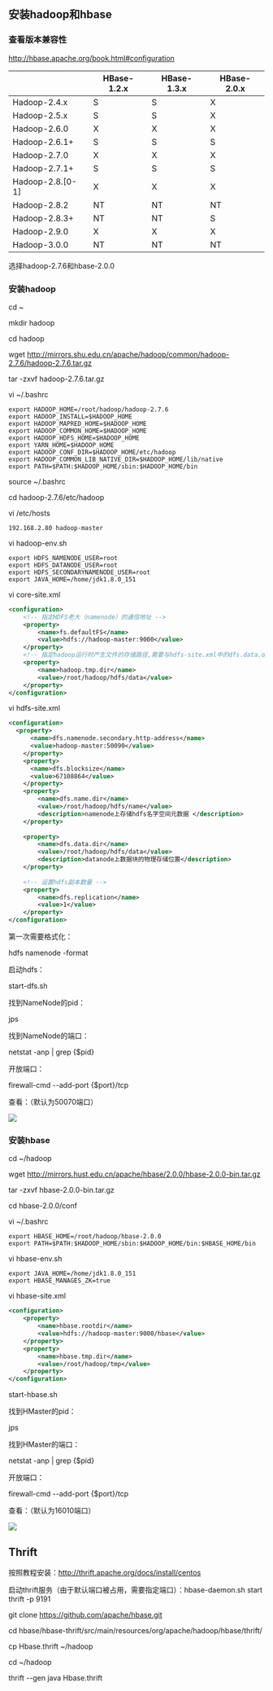 ## 安装hadoop和hbase

### 查看版本兼容性

http://hbase.apache.org/book.html#configuration

|                  | HBase-1.2.x | HBase-1.3.x | HBase-2.0.x |
| ---------------- | ----------- | ----------- | ----------- |
| Hadoop-2.4.x     | S           | S           | X           |
| Hadoop-2.5.x     | S           | S           | X           |
| Hadoop-2.6.0     | X           | X           | X           |
| Hadoop-2.6.1+    | S           | S           | S           |
| Hadoop-2.7.0     | X           | X           | X           |
| Hadoop-2.7.1+    | S           | S           | S           |
| Hadoop-2.8.[0-1] | X           | X           | X           |
| Hadoop-2.8.2     | NT          | NT          | NT          |
| Hadoop-2.8.3+    | NT          | NT          | S           |
| Hadoop-2.9.0     | X           | X           | X           |
| Hadoop-3.0.0     | NT          | NT          | NT          |

选择hadoop-2.7.6和hbase-2.0.0



### 安装hadoop

cd ~

mkdir hadoop

cd hadoop

wget http://mirrors.shu.edu.cn/apache/hadoop/common/hadoop-2.7.6/hadoop-2.7.6.tar.gz

tar -zxvf hadoop-2.7.6.tar.gz

vi ~/.bashrc

```shell
export HADOOP_HOME=/root/hadoop/hadoop-2.7.6
export HADOOP_INSTALL=$HADOOP_HOME
export HADOOP_MAPRED_HOME=$HADOOP_HOME
export HADOOP_COMMON_HOME=$HADOOP_HOME
export HADOOP_HDFS_HOME=$HADOOP_HOME
export YARN_HOME=$HADOOP_HOME
export HADOOP_CONF_DIR=$HADOOP_HOME/etc/hadoop
export HADOOP_COMMON_LIB_NATIVE_DIR=$HADOOP_HOME/lib/native
export PATH=$PATH:$HADOOP_HOME/sbin:$HADOOP_HOME/bin
```

source ~/.bashrc

cd hadoop-2.7.6/etc/hadoop

vi /etc/hosts

```
192.168.2.80 hadoop-master
```

vi hadoop-env.sh

```shell
export HDFS_NAMENODE_USER=root
export HDFS_DATANODE_USER=root
export HDFS_SECONDARYNAMENODE_USER=root
export JAVA_HOME=/home/jdk1.8.0_151
```

vi core-site.xml

```xml
<configuration>  
    <!-- 指定HDFS老大（namenode）的通信地址 -->  
    <property>  
        <name>fs.defaultFS</name>  
        <value>hdfs://hadoop-master:9000</value>  
    </property>  
    <!-- 指定hadoop运行时产生文件的存储路径,需要与hdfs-site.xml中的dfs.data.dir一致 -->  
    <property>  
        <name>hadoop.tmp.dir</name>  
        <value>/root/hadoop/hdfs/data</value>  
    </property>  
</configuration>
```

vi hdfs-site.xml

```xml
<configuration>  
  <property>
      <name>dfs.namenode.secondary.http-address</name>
      <value>hadoop-master:50090</value>
    </property>
    <property>
      <name>dfs.blocksize</name>
      <value>67108864</value>
    </property>
    <property>  
        <name>dfs.name.dir</name>  
        <value>/root/hadoop/hdfs/name</value>  
        <description>namenode上存储hdfs名字空间元数据 </description>   
    </property>  
  
    <property>  
        <name>dfs.data.dir</name>  
        <value>/root/hadoop/hdfs/data</value>  
        <description>datanode上数据块的物理存储位置</description>  
    </property>  
  
    <!-- 设置hdfs副本数量 -->  
    <property>  
        <name>dfs.replication</name>  
        <value>1</value>  
    </property>  
</configuration>
```

第一次需要格式化：

hdfs namenode -format  

启动hdfs：

start-dfs.sh

找到NameNode的pid：

jps

找到NameNode的端口：

netstat -anp | grep {$pid}

开放端口：

firewall-cmd --add-port {$port}/tcp

查看：（默认为50070端口）

![](C:\Users\tianren.zhang\Desktop\file\hadoop.png)



### 安装hbase

cd ~/hadoop

wget http://mirrors.hust.edu.cn/apache/hbase/2.0.0/hbase-2.0.0-bin.tar.gz

tar -zxvf hbase-2.0.0-bin.tar.gz

cd hbase-2.0.0/conf

vi ~/.bashrc

```shell
export HBASE_HOME=/root/hadoop/hbase-2.0.0
export PATH=$PATH:$HADOOP_HOME/sbin:$HADOOP_HOME/bin:$HBASE_HOME/bin
```

vi hbase-env.sh

```shell
export JAVA_HOME=/home/jdk1.8.0_151
export HBASE_MANAGES_ZK=true
```

vi hbase-site.xml

```xml
<configuration>
    <property>
        <name>hbase.rootdir</name>
        <value>hdfs://hadoop-master:9000/hbase</value>
    </property>
    <property>
        <name>hbase.tmp.dir</name>
        <value>/root/hadoop/tmp</value>
    </property>
</configuration>
```

start-hbase.sh

找到HMaster的pid：

jps

找到HMaster的端口：

netstat -anp | grep {$pid}

开放端口：

firewall-cmd --add-port {$port}/tcp

查看：（默认为16010端口）

![](C:\Users\tianren.zhang\Desktop\file\hbase.png)



## Thrift

按照教程安装：http://thrift.apache.org/docs/install/centos

启动thrift服务（由于默认端口被占用，需要指定端口）：hbase-daemon.sh start thrift -p 9191

git clone https://github.com/apache/hbase.git

cd hbase/hbase-thrift/src/main/resources/org/apache/hadoop/hbase/thrift/

cp Hbase.thrift ~/hadoop

cd ~/hadoop

thrift --gen java Hbase.thrift

